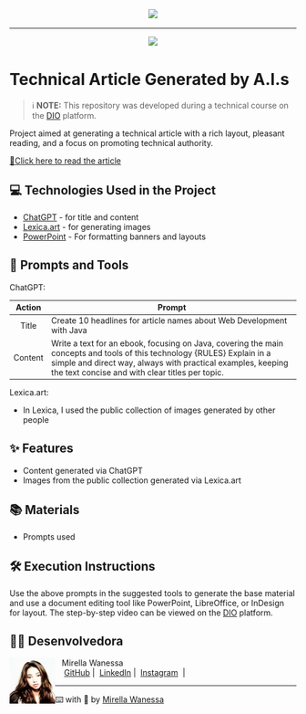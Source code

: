 <p align="center">
    <img width="100" src="tech/assets/banner.png">
</p>

-------

<p align="center">
  <img 
    src="tech/assets/Preview.png"
    width="400"  
  />
</p>

# Technical Article Generated by A.I.s


 > ℹ️ **NOTE:** This repository was developed during a technical course on the [DIO](https://dio.me) platform.

Project aimed at generating a technical article with a rich layout, pleasant reading, and a focus on promoting technical authority.

<a href="https://www.dio.me/articles/web-development-with-java-0852951e6cf5?utm_source=linkedin&utm_campaign=mgm-web-development-with-java-0852951e6cf5&utm_medium=article"> 📕Click here to read the article</a>

## 💻 Technologies Used in the Project

- [ChatGPT](https://chat.openai.com/) - for title and content
- [Lexica.art](https://lexica.art/) - for generating images
- [PowerPoint](https://www.microsoft.com/en/microsoft-365/powerpoint) - For formatting banners and layouts

## 📄 Prompts and Tools

ChatGPT:

|   Action   | Prompt                                                                                                                                                                                                                                                                         |
| :--------: | ---------------------------------------------------------------------------------------------------------------------------------------------------------------------------------------------------------------------------------------------------------------------------- |
|  Title     | Create 10 headlines for article names about Web Development with Java                                                                                                                                                                                                    |
|  Content   | Write a text for an ebook, focusing on Java, covering the main concepts and tools of this technology {RULES} Explain in a simple and direct way, always with practical examples, keeping the text concise and with clear titles per topic. |

Lexica.art:

- In Lexica, I used the public collection of images generated by other people

## ✨ Features

- Content generated via ChatGPT
- Images from the public collection generated via Lexica.art

## 📚 Materials

- Prompts used

## 🛠️ Execution Instructions

Use the above prompts in the suggested tools to generate the base material and use a document editing tool like PowerPoint, LibreOffice, or InDesign for layout. The step-by-step video can be viewed on the [DIO](https://dio.me) platform.

## 👩‍💻 Desenvolvedora

<p>
  <img 
    align="left" 
    width="80" 
    src="https://github.com/Mirellawanessa/DIO-Trilha-Java-Basico/blob/main/GitHub/imagens/User.jpeg?raw=true"
  />
  <p>&nbsp;&nbsp;&nbsp;Mirella Wanessa<br>
  &nbsp;&nbsp;&nbsp;
  <a href="https://github.com/Mirellawanessa">GitHub</a>&nbsp;|&nbsp;
  <a href="https://www.linkedin.com/in/mirellawanessa/">LinkedIn</a>&nbsp;|&nbsp;
  <a href="https://www.instagram.com/_mirella.page/?next=%2F">Instagram</a>
  &nbsp;|&nbsp;</p>
</p>

---

⌨️ with 💜 by [Mirella Wanessa](https://github.com/Mirellawanessa)